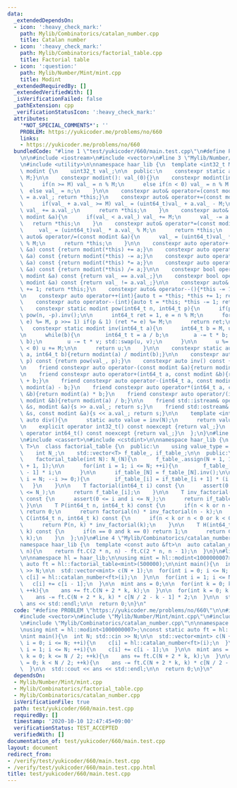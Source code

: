 ```yaml
---
data:
  _extendedDependsOn:
  - icon: ':heavy_check_mark:'
    path: Mylib/Combinatorics/catalan_number.cpp
    title: Catalan number
  - icon: ':heavy_check_mark:'
    path: Mylib/Combinatorics/factorial_table.cpp
    title: Factorial table
  - icon: ':question:'
    path: Mylib/Number/Mint/mint.cpp
    title: Modint
  _extendedRequiredBy: []
  _extendedVerifiedWith: []
  _isVerificationFailed: false
  _pathExtension: cpp
  _verificationStatusIcon: ':heavy_check_mark:'
  attributes:
    '*NOT_SPECIAL_COMMENTS*': ''
    PROBLEM: https://yukicoder.me/problems/no/660
    links:
    - https://yukicoder.me/problems/no/660
  bundledCode: "#line 1 \"test/yukicoder/660/main.test.cpp\"\n#define PROBLEM \"https://yukicoder.me/problems/no/660\"\
    \n\n#include <iostream>\n#include <vector>\n#line 3 \"Mylib/Number/Mint/mint.cpp\"\
    \n#include <utility>\n\nnamespace haar_lib {\n  template <int32_t M>\n  class\
    \ modint {\n    uint32_t val_;\n\n  public:\n    constexpr static auto mod(){return\
    \ M;}\n\n    constexpr modint(): val_(0){}\n    constexpr modint(int64_t n){\n\
    \      if(n >= M) val_ = n % M;\n      else if(n < 0) val_ = n % M + M;\n    \
    \  else val_ = n;\n    }\n\n    constexpr auto& operator=(const modint &a){val_\
    \ = a.val_; return *this;}\n    constexpr auto& operator+=(const modint &a){\n\
    \      if(val_ + a.val_ >= M) val_ = (uint64_t)val_ + a.val_ - M;\n      else\
    \ val_ += a.val_;\n      return *this;\n    }\n    constexpr auto& operator-=(const\
    \ modint &a){\n      if(val_ < a.val_) val_ += M;\n      val_ -= a.val_;\n   \
    \   return *this;\n    }\n    constexpr auto& operator*=(const modint &a){\n \
    \     val_ = (uint64_t)val_ * a.val_ % M;\n      return *this;\n    }\n    constexpr\
    \ auto& operator/=(const modint &a){\n      val_ = (uint64_t)val_ * a.inv().val_\
    \ % M;\n      return *this;\n    }\n\n    constexpr auto operator+(const modint\
    \ &a) const {return modint(*this) += a;}\n    constexpr auto operator-(const modint\
    \ &a) const {return modint(*this) -= a;}\n    constexpr auto operator*(const modint\
    \ &a) const {return modint(*this) *= a;}\n    constexpr auto operator/(const modint\
    \ &a) const {return modint(*this) /= a;}\n\n    constexpr bool operator==(const\
    \ modint &a) const {return val_ == a.val_;}\n    constexpr bool operator!=(const\
    \ modint &a) const {return val_ != a.val_;}\n\n    constexpr auto& operator++(){*this\
    \ += 1; return *this;}\n    constexpr auto& operator--(){*this -= 1; return *this;}\n\
    \n    constexpr auto operator++(int){auto t = *this; *this += 1; return t;}\n\
    \    constexpr auto operator--(int){auto t = *this; *this -= 1; return t;}\n\n\
    \    constexpr static modint pow(int64_t n, int64_t p){\n      if(p < 0) return\
    \ pow(n, -p).inv();\n\n      int64_t ret = 1, e = n % M;\n      for(; p; (e *=\
    \ e) %= M, p >>= 1) if(p & 1) (ret *= e) %= M;\n      return ret;\n    }\n\n \
    \   constexpr static modint inv(int64_t a){\n      int64_t b = M, u = 1, v = 0;\n\
    \n      while(b){\n        int64_t t = a / b;\n        a -= t * b; std::swap(a,\
    \ b);\n        u -= t * v; std::swap(u, v);\n      }\n\n      u %= M;\n      if(u\
    \ < 0) u += M;\n\n      return u;\n    }\n\n    constexpr static auto frac(int64_t\
    \ a, int64_t b){return modint(a) / modint(b);}\n\n    constexpr auto pow(int64_t\
    \ p) const {return pow(val_, p);}\n    constexpr auto inv() const {return inv(val_);}\n\
    \n    friend constexpr auto operator-(const modint &a){return modint(M - a.val_);}\n\
    \n    friend constexpr auto operator+(int64_t a, const modint &b){return modint(a)\
    \ + b;}\n    friend constexpr auto operator-(int64_t a, const modint &b){return\
    \ modint(a) - b;}\n    friend constexpr auto operator*(int64_t a, const modint\
    \ &b){return modint(a) * b;}\n    friend constexpr auto operator/(int64_t a, const\
    \ modint &b){return modint(a) / b;}\n\n    friend std::istream& operator>>(std::istream\
    \ &s, modint &a){s >> a.val_; return s;}\n    friend std::ostream& operator<<(std::ostream\
    \ &s, const modint &a){s << a.val_; return s;}\n\n    template <int N>\n    static\
    \ auto div(){\n      static auto value = inv(N);\n      return value;\n    }\n\
    \n    explicit operator int32_t() const noexcept {return val_;}\n    explicit\
    \ operator int64_t() const noexcept {return val_;}\n  };\n}\n#line 3 \"Mylib/Combinatorics/factorial_table.cpp\"\
    \n#include <cassert>\n#include <cstdint>\n\nnamespace haar_lib {\n  template <typename\
    \ T>\n  class factorial_table {\n  public:\n    using value_type = T;\n\n  private:\n\
    \    int N_;\n    std::vector<T> f_table_, if_table_;\n\n  public:\n    factorial_table(){}\n\
    \    factorial_table(int N): N_(N){\n      f_table_.assign(N + 1, 1);\n      if_table_.assign(N\
    \ + 1, 1);\n\n      for(int i = 1; i <= N; ++i){\n        f_table_[i] = f_table_[i\
    \ - 1] * i;\n      }\n\n      if_table_[N] = f_table_[N].inv();\n\n      for(int\
    \ i = N; --i >= 0;){\n        if_table_[i] = if_table_[i + 1] * (i + 1);\n   \
    \   }\n    }\n\n    T factorial(int64_t i) const {\n      assert(0 <= i and i\
    \ <= N_);\n      return f_table_[i];\n    }\n\n    T inv_factorial(int64_t i)\
    \ const {\n      assert(0 <= i and i <= N_);\n      return if_table_[i];\n   \
    \ }\n\n    T P(int64_t n, int64_t k) const {\n      if(n < k or n < 0 or k < 0)\
    \ return 0;\n      return factorial(n) * inv_factorial(n - k);\n    }\n\n    T\
    \ C(int64_t n, int64_t k) const {\n      if(n < k or n < 0 or k < 0) return 0;\n\
    \      return P(n, k) * inv_factorial(k);\n    }\n\n    T H(int64_t n, int64_t\
    \ k) const {\n      if(n == 0 and k == 0) return 1;\n      return C(n + k - 1,\
    \ k);\n    }\n  };\n}\n#line 4 \"Mylib/Combinatorics/catalan_number.cpp\"\n\n\
    namespace haar_lib {\n  template <const auto &ft>\n  auto catalan_number(int64_t\
    \ n){\n    return ft.C(2 * n, n) - ft.C(2 * n, n - 1);\n  }\n}\n#line 8 \"test/yukicoder/660/main.test.cpp\"\
    \n\nnamespace hl = haar_lib;\n\nusing mint = hl::modint<1000000007>;\nconst static\
    \ auto ft = hl::factorial_table<mint>(500000);\n\nint main(){\n  int N; std::cin\
    \ >> N;\n\n  std::vector<mint> c(N + 1);\n  for(int i = 0; i <= N; ++i){\n   \
    \ c[i] = hl::catalan_number<ft>(i);\n  }\n\n  for(int i = 1; i <= N; ++i){\n \
    \   c[i] += c[i - 1];\n  }\n\n  mint ans = 0;\n\n  for(int k = 0; k <= N / 2;\
    \ ++k){\n    ans += ft.C(N + 2 * k, k);\n  }\n\n  for(int k = 0; k < N / 2; ++k){\n\
    \    ans -= ft.C(N + 2 * k, k) * c[N / 2 - k - 1] * 2;\n  }\n\n  std::cout <<\
    \ ans << std::endl;\n\n  return 0;\n}\n"
  code: "#define PROBLEM \"https://yukicoder.me/problems/no/660\"\n\n#include <iostream>\n\
    #include <vector>\n#include \"Mylib/Number/Mint/mint.cpp\"\n#include \"Mylib/Combinatorics/factorial_table.cpp\"\
    \n#include \"Mylib/Combinatorics/catalan_number.cpp\"\n\nnamespace hl = haar_lib;\n\
    \nusing mint = hl::modint<1000000007>;\nconst static auto ft = hl::factorial_table<mint>(500000);\n\
    \nint main(){\n  int N; std::cin >> N;\n\n  std::vector<mint> c(N + 1);\n  for(int\
    \ i = 0; i <= N; ++i){\n    c[i] = hl::catalan_number<ft>(i);\n  }\n\n  for(int\
    \ i = 1; i <= N; ++i){\n    c[i] += c[i - 1];\n  }\n\n  mint ans = 0;\n\n  for(int\
    \ k = 0; k <= N / 2; ++k){\n    ans += ft.C(N + 2 * k, k);\n  }\n\n  for(int k\
    \ = 0; k < N / 2; ++k){\n    ans -= ft.C(N + 2 * k, k) * c[N / 2 - k - 1] * 2;\n\
    \  }\n\n  std::cout << ans << std::endl;\n\n  return 0;\n}\n"
  dependsOn:
  - Mylib/Number/Mint/mint.cpp
  - Mylib/Combinatorics/factorial_table.cpp
  - Mylib/Combinatorics/catalan_number.cpp
  isVerificationFile: true
  path: test/yukicoder/660/main.test.cpp
  requiredBy: []
  timestamp: '2020-10-10 12:47:45+09:00'
  verificationStatus: TEST_ACCEPTED
  verifiedWith: []
documentation_of: test/yukicoder/660/main.test.cpp
layout: document
redirect_from:
- /verify/test/yukicoder/660/main.test.cpp
- /verify/test/yukicoder/660/main.test.cpp.html
title: test/yukicoder/660/main.test.cpp
---
```

